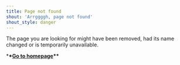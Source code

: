 ```yaml
---
title: Page not found
shout: 'Arrggggh, page not found'
shout_style: danger
---
```

The page you are looking for might have been removed, had its name changed or is temporarily unavailable.

\***\*[**Go to homepage**](https://www.en.syslinavinici.cz)\*\***
